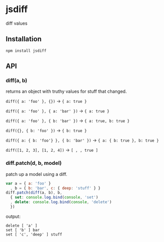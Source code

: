 # jsdiff

  diff values

## Installation

    npm install jsdiff

## API
### diff(a, b)

  returns an object with truthy values for stuff that changed.

  `diff({ a: 'foo' }, {})` -> `{ a: true }`

  `diff({ a: 'foo' }, { a: 'bar' })` -> `{ a: true }`

  `diff({ a: 'foo' }, { b: 'bar' })` -> `{ a: true, b: true }`

  `diff({}, { b: 'foo' })` -> `{ b: true }`

  `diff({ a: { b: 'foo'} }, { b: 'bar' })` -> `{ a: { b: true }, b: true }`

  `diff([1, 2, 3], [1, 2, 4])` -> `[ , , true ]`

### diff.patch(d, b, model)

  patch up a model using a diff.

```js
var a = { a: 'foo' }
  , b = { b: 'bar', c: { deep: 'stuff' } }
diff.patch(diff(a, b), b,
  { set: console.log.bind(console, 'set')
  , delete: console.log.bind(console, 'delete')
  })
```

  output:

```
delete [ 'a' ]
set [ 'b' ] bar
set [ 'c', 'deep' ] stuff
```
